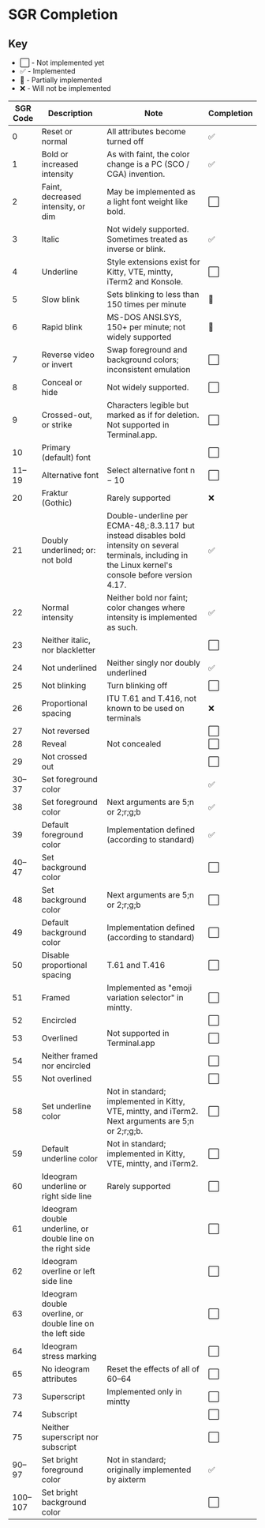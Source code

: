 # SGR Completion

## Key

- ⬜️ - Not implemented yet
- ✅ - Implemented
- 🚧 - Partially implemented
- ❌ - Will not be implemented

| SGR Code | Description                                                 | Note                                                                                                                                                           | Completion |
| -------- | ----------------------------------------------------------- | -------------------------------------------------------------------------------------------------------------------------------------------------------------- | ---------- |
| 0        | Reset or normal                                             | All attributes become turned off                                                                                                                               | ✅         |
| 1        | Bold or increased intensity                                 | As with faint, the color change is a PC (SCO / CGA) invention.                                                                                                 | ✅         |
| 2        | Faint, decreased intensity, or dim                          | May be implemented as a light font weight like bold.                                                                                                           | ⬜️        |
| 3        | Italic                                                      | Not widely supported. Sometimes treated as inverse or blink.                                                                                                   | ✅         |
| 4        | Underline                                                   | Style extensions exist for Kitty, VTE, mintty, iTerm2 and Konsole.                                                                                             | ⬜️        |
| 5        | Slow blink                                                  | Sets blinking to less than 150 times per minute                                                                                                                | 🚧         |
| 6        | Rapid blink                                                 | MS-DOS ANSI.SYS, 150+ per minute; not widely supported                                                                                                         | 🚧         |
| 7        | Reverse video or invert                                     | Swap foreground and background colors; inconsistent emulation                                                                                                  | ⬜️        |
| 8        | Conceal or hide                                             | Not widely supported.                                                                                                                                          | ⬜️        |
| 9        | Crossed-out, or strike                                      | Characters legible but marked as if for deletion. Not supported in Terminal.app.                                                                               | ⬜️        |
| 10       | Primary (default) font                                      |                                                                                                                                                                | ⬜️        |
| 11–19    | Alternative font                                            | Select alternative font n − 10                                                                                                                                 | ⬜️        |
| 20       | Fraktur (Gothic)                                            | Rarely supported                                                                                                                                               | ❌        |
| 21       | Doubly underlined; or: not bold                             | Double-underline per ECMA-48,: 8.3.117  but instead disables bold intensity on several terminals, including in the Linux kernel's console before version 4.17. | ✅         |
| 22       | Normal intensity                                            | Neither bold nor faint; color changes where intensity is implemented as such.                                                                                  | ✅        |
| 23       | Neither italic, nor blackletter                             |                                                                                                                                                                | ⬜️        |
| 24       | Not underlined                                              | Neither singly nor doubly underlined                                                                                                                           | ✅        |
| 25       | Not blinking                                                | Turn blinking off                                                                                                                                              | ⬜️        |
| 26       | Proportional spacing                                        | ITU T.61 and T.416, not known to be used on terminals                                                                                                          | ❌        |
| 27       | Not reversed                                                |                                                                                                                                                                | ⬜️        |
| 28       | Reveal                                                      | Not concealed                                                                                                                                                  | ⬜️        |
| 29       | Not crossed out                                             |                                                                                                                                                                | ⬜️        |
| 30–37    | Set foreground color                                        |                                                                                                                                                                | ✅         |
| 38       | Set foreground color                                        | Next arguments are 5;n or 2;r;g;b                                                                                                                              | ✅         |
| 39       | Default foreground color                                    | Implementation defined (according to standard)                                                                                                                 | ✅         |
| 40–47    | Set background color                                        |                                                                                                                                                                | ⬜️        |
| 48       | Set background color                                        | Next arguments are 5;n or 2;r;g;b                                                                                                                              | ⬜️         |
| 49       | Default background color                                    | Implementation defined (according to standard)                                                                                                                 | ⬜️        |
| 50       | Disable proportional spacing                                | T.61 and T.416                                                                                                                                                 | ⬜️        |
| 51       | Framed                                                      | Implemented as "emoji variation selector" in mintty.                                                                                                           | ⬜️        |
| 52       | Encircled                                                   |                                                                                                                                                                | ⬜️        |
| 53       | Overlined                                                   | Not supported in Terminal.app                                                                                                                                  | ⬜️        |
| 54       | Neither framed nor encircled                                |                                                                                                                                                                | ⬜️        |
| 55       | Not overlined                                               |                                                                                                                                                                | ⬜️        |
| 58       | Set underline color                                         | Not in standard; implemented in Kitty, VTE, mintty, and iTerm2. Next arguments are 5;n or 2;r;g;b.                                                             | ⬜️        |
| 59       | Default underline color                                     | Not in standard; implemented in Kitty, VTE, mintty, and iTerm2.                                                                                                | ⬜️        |
| 60       | Ideogram underline or right side line                       | Rarely supported                                                                                                                                               | ⬜️        |
| 61       | Ideogram double underline, or double line on the right side |                                                                                                                                                                | ⬜️        |
| 62       | Ideogram overline or left side line                         |                                                                                                                                                                | ⬜️        |
| 63       | Ideogram double overline, or double line on the left side   |                                                                                                                                                                | ⬜️        |
| 64       | Ideogram stress marking                                     |                                                                                                                                                                | ⬜️        |
| 65       | No ideogram attributes                                      | Reset the effects of all of 60–64                                                                                                                              | ⬜️        |
| 73       | Superscript                                                 | Implemented only in mintty                                                                                                                                     | ⬜️        |
| 74       | Subscript                                                   |                                                                                                                                                                | ⬜️        |
| 75       | Neither superscript nor subscript                           |                                                                                                                                                                | ⬜️        |
| 90–97    | Set bright foreground color                                 | Not in standard; originally implemented by aixterm                                                                                                             | ✅         |
| 100–107  | Set bright background color                                 |                                                                                                                                                                | ⬜️        |
